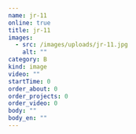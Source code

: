 ```yaml
---
name: jr-11
online: true
title: jr-11
images:
  - src: /images/uploads/jr-11.jpg
    alt: ""
category: B
kind: image
video: ""
startTime: 0
order_about: 0
order_projects: 0
order_video: 0
body: ""
body_en: ""
---
```

